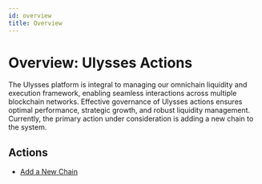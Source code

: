 ```yaml
---
id: overview
title: Overview
---
```


# Overview: Ulysses Actions

The Ulysses platform is integral to managing our omnichain liquidity and execution framework, enabling seamless interactions across multiple blockchain networks. Effective governance of Ulysses actions ensures optimal performance, strategic growth, and robust liquidity management. Currently, the primary action under consideration is adding a new chain to the system.

## Actions

- [Add a New Chain][add-new-chain]

[add-new-chain]: ./procedures/add-new-chain
